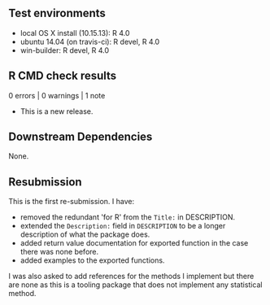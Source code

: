 ## Test environments

* local OS X install (10.15.13): R 4.0
* ubuntu 14.04 (on travis-ci): R devel, R 4.0
* win-builder: R devel, R 4.0

## R CMD check results

0 errors | 0 warnings | 1 note

* This is a new release.

## Downstream Dependencies

None.

## Resubmission 

This is the first re-submission. I have: 

- removed the redundant 'for R' from the `Title:` in DESCRIPTION.
- extended the `Description:` field in `DESCRIPTION` to be a longer description 
  of what the package does.
- added return value documentation for exported function in the case there was 
  none before.
- added examples to the exported functions.

I was also asked to add references for the methods I implement but there are 
none as this is a tooling package that does not implement any statistical 
method.
